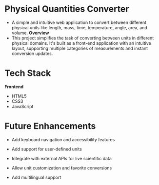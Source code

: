 # Physical Quantities Converter
* A simple and intuitive web application to convert between different physical units like length, mass, time, temperature, angle, area, and volume.
**Overview**
* This project simplifies the task of converting between units in different physical domains. It's built as a front-end application with an intuitive layout, supporting multiple categories of measurements and instant conversion updates.
# Tech Stack
**Frontend**
* HTML5
* CSS3
* JavaScript
# Future Enhancements
* Add keyboard navigation and accessibility features

* Add support for user-defined units

* Integrate with external APIs for live scientific data

* Allow unit customization and favorite conversions

* Add multilingual support
